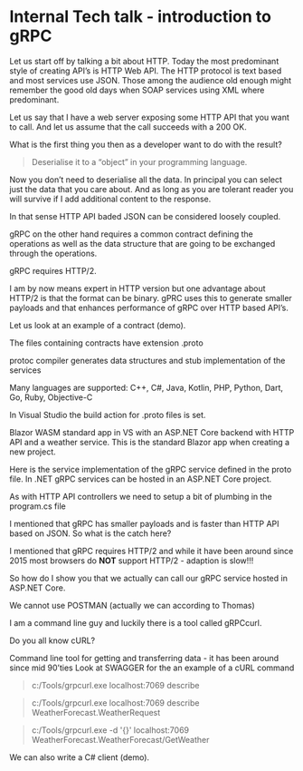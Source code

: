 # Internal Tech talk - introduction to gRPC

Let us start off by talking a bit about HTTP. Today the most predominant style of creating API’s is 
HTTP Web API. The HTTP protocol is text based and most services use JSON. 
Those among the audience old enough might remember the good old days when SOAP services using XML
where predominant.

Let us say that I have a web server exposing some HTTP API that you want to call. 
And let us assume that the call succeeds with a 200 OK. 

What is the first thing you then as a developer want to do with the result?

> Deserialise it to a “object” in your programming language.

Now you don’t need to deserialise all the data. In principal you can select just the data that you care about. 
And as long as you are tolerant reader you will survive if I add additional content to the response.

In that sense HTTP API baded JSON can be considered loosely coupled.

gRPC on the other hand requires a common contract defining the operations as well as the data
structure that are going to be exchanged through the operations.

gRPC requires HTTP/2.

I am by now means expert in HTTP version but one advantage about HTTP/2 is that the format can
be binary. gPRC uses this to generate smaller payloads and that enhances performance of gRPC
over HTTP based API’s.

Let us look at an example of a contract (demo).

The files containing contracts have extension .proto

protoc compiler generates data structures and stub implementation of the services

Many languages are supported: C++, C#, Java, Kotlin, PHP, Python, Dart, Go, Ruby, Objective-C

In Visual Studio the build action for .proto files is set.

Blazor WASM standard app in VS with an ASP.NET Core backend with HTTP API and a weather service.
This is the standard Blazor app when creating a new project.

Here is the service implementation of the gRPC service defined in the proto file.
In .NET gRPC services can be hosted in an ASP.NET Core project.

As with HTTP API controllers we need to setup a bit of plumbing in the program.cs file

I mentioned that gRPC has smaller payloads and is faster than HTTP API based on JSON. 
So what is the catch here?

I mentioned that gRPC requires HTTP/2 and while it have been around since 2015 most browsers do 
__NOT__ support HTTP/2 - adaption is slow!!!

So how do I show you that we actually can call our gRPC service hosted in ASP.NET Core.

We cannot use POSTMAN (actually we can according to Thomas)

I am a command line guy and luckily there is a tool called gRPCcurl. 

Do you all know cURL?

Command line tool for getting and transferring data - it has been around since mid 90’ties
Look at SWAGGER for the an example of a cURL command

> c:/Tools/grpcurl.exe localhost:7069 describe

> c:/Tools/grpcurl.exe localhost:7069 describe WeatherForecast.WeatherRequest

> c:/Tools/grpcurl.exe -d '{}' localhost:7069 WeatherForecast.WeatherForecast/GetWeather

We can also write a C# client (demo).






 